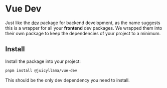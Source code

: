 # Vue Dev

Just like the [dev](/common/dev) package for backend development, as the name suggests this is a wrapper for all your **frontend** dev packages. We wrapped them into their own package to keep the dependencies of your project to a minimum.

## Install

Install the package into your project:

```bash
pnpm install @juicyllama/vue-dev
```

This should be the only dev dependency you need to install.